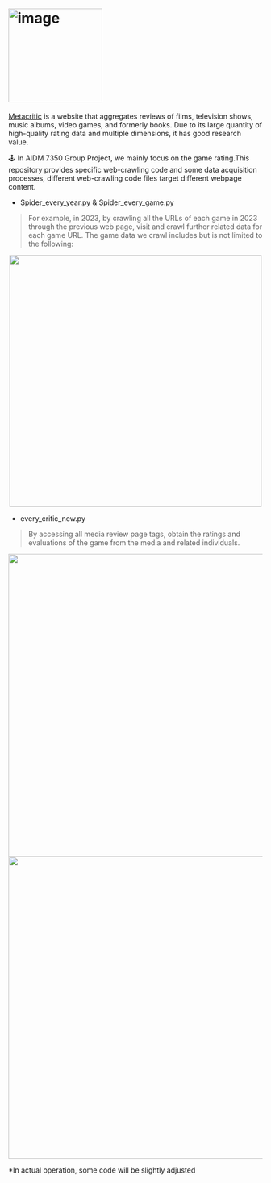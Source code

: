 # <img width="186" alt="image" src="https://user-images.githubusercontent.com/113169589/227984151-822c14eb-783f-4427-8c43-a512f893905d.png"> 
[Metacritic](http://www.metacritic.com) is a website that aggregates reviews of films, television shows, music albums, video games, and formerly books.
Due to its large quantity of high-quality rating data and multiple dimensions, it has good research value.


:joystick: In AIDM 7350 Group Project, we mainly focus on the game rating.This repository provides specific web-crawling code and some data acquisition processes, different web-crawling code files target different webpage content.

- Spider_every_year.py & Spider_every_game.py 

> For example, in 2023, by crawling all the URLs of each game in 2023 through the previous web page, visit and crawl further related data for each game URL.
> The game data we crawl includes but is not limited to the following:

<div align=center>
<img src="https://user-images.githubusercontent.com/113169589/227991570-a37f57fd-258c-4d1c-9af4-0045ef8a7d97.png" width="500px">
</div>


- every_critic_new.py

> By accessing all media review page tags, obtain the ratings and evaluations of the game from the media and related individuals.



<div align=center>
<img src="https://user-images.githubusercontent.com/113169589/227995033-f7786011-b0b6-4fa4-afd2-9a4fb5195055.png" width="600px">
 </div>

<div align=center>
<img src="https://user-images.githubusercontent.com/113169589/227997523-2280cd01-f2fe-4a1a-80dc-8e00b077934f.png" width="600px">
   </div>

*In actual operation, some code will be slightly adjusted
